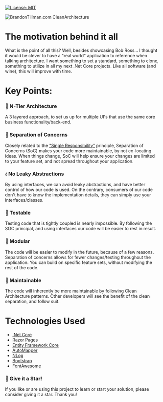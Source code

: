[![License: MIT](https://img.shields.io/badge/License-MIT-yellow.svg)](https://opensource.org/licenses/MIT)

![](https://www.brandontillman.com/wp-content/uploads/2019/04/CleanArchitectureScreenShot-min.png "BrandonTillman.com CleanArchitecture")

# The motivation behind it all

What is the point of all this? Well, besides showcasing Bob Ross... I thought it would be clever to have a "real world" application to reference when talking architecture. I want something to set a standard, something to clone, something to utilize in all my next .Net Core projects. Like all software (and wine), this will improve with time.

# Key Points:

### :trident: N-Tier Architecture

A 3 layered approach, to set us up for multiple UI's that use the same core business functionality/back-end. 

### :open_file_folder: Separation of Concerns

Closely related to the ["Single Responsibility"](http://deviq.com/single-responsibility-principle/) principle, Separation of Concerns (SoC) makes your code more maintainable, by not co-locating ideas. When things change, SoC will help ensure your changes are limited to your feature set, and not spread throughout your application.

### :droplet: No Leaky Abstractions

By using interfaces, we can avoid leaky abstractions, and have better control of how our code is used. On the contrary, consumers of our code don't have to know the implementation details, they can simply use your interfaces/classes.

### :microscope: Testable

Testing code that is tightly coupled is nearly impossible. By following the SOC principal, and using interfaces our code will be easier to rest in result.

### :electric_plug: Modular

The code will be easier to modify in the future, because of a few reasons. Separation of concerns allows for fewer changes/testing throughout the application. You can build on specific feature sets, without modifying the rest of the code.

### :wrench: Maintainable

The code will inherently be more maintainable by following Clean Architecture patterns. Other developers will see the benefit of the clean separation, and follow suit.

# Technologies Used

- [.Net Core](https://dotnet.microsoft.com/)
- [Razor Pages](https://www.learnrazorpages.com/)
- [Entity Framework Core](https://docs.microsoft.com/en-us/ef/core/)
- [AutoMapper](https://automapper.org/)
- [NLog](https://nlog-project.org/)
- [Bootstrap](https://getbootstrap.com/)
- [FontAwesome](https://fontawesome.com/)

### :star2: Give it a Star! 
If you like or are using this project to learn or start your solution, please consider giving it a star. Thank you!